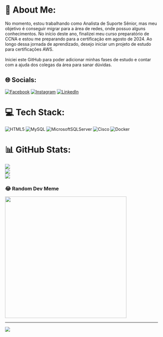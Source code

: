 # 💫 About Me:
No momento, estou trabalhando como Analista de Suporte Sênior, mas meu objetivo é conseguir migrar para a área de redes, onde possuo alguns conhecimentos. No início deste ano, finalizei meu curso preparatório de CCNA e estou me preparando para a certificação em agosto de 2024. Ao longo dessa jornada de aprendizado, desejo iniciar um projeto de estudo para certificações AWS.<br><br>Iniciei este GitHub para poder adicionar minhas fases de estudo e contar com a ajuda dos colegas da área para sanar dúvidas.


## 🌐 Socials:
[![Facebook](https://img.shields.io/badge/Facebook-%231877F2.svg?logo=Facebook&logoColor=white)](https://facebook.com/www.facebook.com/wagnermatheusdefaria) [![Instagram](https://img.shields.io/badge/Instagram-%23E4405F.svg?logo=Instagram&logoColor=white)](https://instagram.com/www.instagram.com/_wpaje/?next=%2F) [![LinkedIn](https://img.shields.io/badge/LinkedIn-%230077B5.svg?logo=linkedin&logoColor=white)](https://linkedin.com/in/www.linkedin.com/in/wagner-matheus-de-faria-323805221/) 

# 💻 Tech Stack:
![HTML5](https://img.shields.io/badge/html5-%23E34F26.svg?style=flat&logo=html5&logoColor=white) ![MySQL](https://img.shields.io/badge/mysql-4479A1.svg?style=flat&logo=mysql&logoColor=white) ![MicrosoftSQLServer](https://img.shields.io/badge/Microsoft%20SQL%20Server-CC2927?style=flat&logo=microsoft%20sql%20server&logoColor=white) ![Cisco](https://img.shields.io/badge/cisco-%23049fd9.svg?style=flat&logo=cisco&logoColor=black) ![Docker](https://img.shields.io/badge/docker-%230db7ed.svg?style=flat&logo=docker&logoColor=white)
# 📊 GitHub Stats:
![](https://github-readme-stats.vercel.app/api?username=Wagner-MTF&theme=merko&hide_border=true&include_all_commits=false&count_private=false)<br/>
![](https://github-readme-streak-stats.herokuapp.com/?user=Wagner-MTF&theme=merko&hide_border=true)<br/>
![](https://github-readme-stats.vercel.app/api/top-langs/?username=Wagner-MTF&theme=merko&hide_border=true&include_all_commits=false&count_private=false&layout=compact)

### 😂 Random Dev Meme
<img src='https://memer-new.vercel.app/' style="height: 400px;"/>

---
[![](https://visitcount.itsvg.in/api?id=Wagner-MTF&icon=0&color=0)](https://visitcount.itsvg.in)

<!-- Proudly created with GPRM ( https://gprm.itsvg.in ) -->
